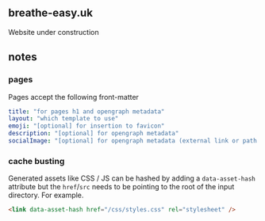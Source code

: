 ## breathe-easy.uk

Website under construction

## notes

### pages

Pages accept the following front-matter

```yaml
title: "for pages h1 and opengraph metadata"
layout: "which template to use"
emoji: "[optional] for insertion to favicon"
description: "[optional] for opengraph metadata"
socialImage: "[optional] for opengraph metadata (external link or path to file)"
```

### cache busting

Generated assets like CSS / JS can be hashed by adding a `data-asset-hash` attribute but the `href`/`src` needs to be pointing to the root of the input directory. For example.

```html
<link data-asset-hash href="/css/styles.css" rel="stylesheet" />
```

